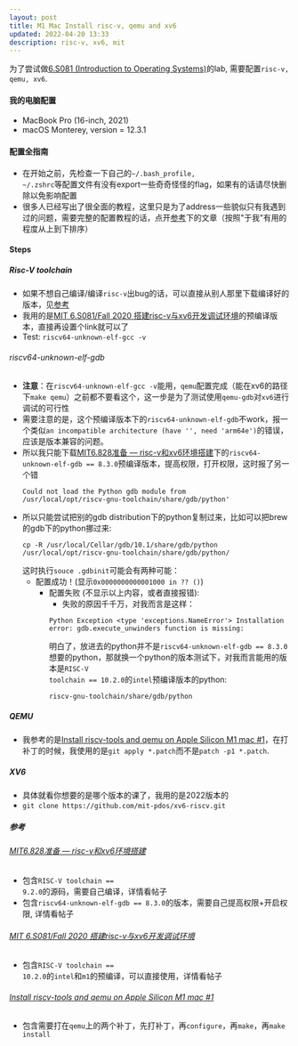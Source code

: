 ```yaml
---
layout: post
title: M1 Mac Install risc-v, qemu and xv6
updated: 2022-04-20 13:33
description: risc-v, xv6, mit
---
```


为了尝试做<a href="https://pdos.csail.mit.edu/6.S081/2020/">6.S081 (Introduction to Operating Systems)</a>的lab, 需要配置<code>risc-v, qemu, xv6</code>.

#### 我的电脑配置
- MacBook Pro (16-inch, 2021)
- macOS Monterey, version = 12.3.1

#### 配置全指南
- 在开始之前，先检查一下自己的<code>~/.bash_profile, ~/.zshrc</code>等配置文件有没有export一些奇奇怪怪的flag，如果有的话请尽快删除以免影响配置
- 很多人已经写出了很全面的教程，这里只是为了address一些貌似只有我遇到过的问题，需要完整的配置教程的话，点开[参考](#参考)下的文章（按照"于我"有用的程度从上到下排序）
#### Steps
##### Risc-V toolchain
- 如果不想自己编译/编译<code>risc-v</code>出bug的话，可以直接从别人那里下载编译好的版本，见[参考](#参考)
- 我用的是<a href="https://cloud.tencent.com/developer/article/1939023">MIT 6.S081/Fall 2020 搭建risc-v与xv6开发调试环境</a>的预编译版本，直接再设置个link就可以了
- Test: `riscv64-unknown-elf-gcc -v`
###### riscv64-unknown-elf-gdb
- **注意**：在`riscv64-unknown-elf-gcc -v`能用，`qemu`配置完成（能在xv6的路径下`make qemu`）之前都不要看这个，这一步是为了测试使用`qemu-gdb`对`xv6`进行调试的可行性
- 需要注意的是，这个预编译版本下的`riscv64-unknown-elf-gdb`不work，报一个类似`an incompatible architecture (have '', need 'arm64e')`的错误，应该是版本兼容的问题。
- 所以我只能下载<a href="https://zhayujie.com/mit6828-env.html#comment-187">MIT6.828准备 — risc-v和xv6环境搭建</a>下的`riscv64-unknown-elf-gdb == 8.3.0`预编译版本，提高权限，打开权限，这时报了另一个错
    ```
    Could not load the Python gdb module from 
    /usr/local/opt/riscv-gnu-toolchain/share/gdb/python'
    ```
- 所以只能尝试把别的gdb distribution下的python复制过来，比如可以把brew的gdb下的python挪过来:
    ```
    cp -R /usr/local/Cellar/gdb/10.1/share/gdb/python /usr/local/opt/riscv-gnu-toolchain/share/gdb/python/
    ```
  这时执行`souce .gdbinit`可能会有两种可能：
  - 配置成功！(显示`0x0000000000001000 in ?? ()`)
    - 配置失败 (不显示以上内容，或者直接报错):
      - 失败的原因千千万，对我而言是这样：
      ```
      Python Exception <type 'exceptions.NameError'> Installation error: gdb.execute_unwinders function is missing:
      ```
      明白了，放进去的python并不是`riscv64-unknown-elf-gdb == 8.3.0`想要的python，那就换一个python的版本测试下，对我而言能用的版本是<code>RISC-V toolchain == 10.2.0</code>的`intel`预编译版本的python:
        ```
        riscv-gnu-toolchain/share/gdb/python
        ```

##### QEMU
- 我参考的是<a href="https://github.com/BASARANOMO/xv6-labs-2020/issues/1">Install riscv-tools and qemu on Apple Silicon M1 mac \#1</a>，在打补丁的时候，我使用的是`git apply *.patch`而不是`patch -p1 *.patch`.

##### XV6
- 具体就看你想要的是哪个版本的课了，我用的是2022版本的
- `git clone https://github.com/mit-pdos/xv6-riscv.git`

##### 参考

###### <a href="https://zhayujie.com/mit6828-env.html#comment-187">MIT6.828准备 — risc-v和xv6环境搭建</a>
- 包含<code>RISC-V toolchain == 9.2.0</code>的源码，需要自己编译，详情看帖子
- 包含`riscv64-unknown-elf-gdb == 8.3.0`的版本，需要自己提高权限+开启权限, 详情看帖子


###### <a href="https://cloud.tencent.com/developer/article/1939023">MIT 6.S081/Fall 2020 搭建risc-v与xv6开发调试环境</a>
- 包含<code>RISC-V toolchain == 10.2.0</code>的`intel`和`m1`的预编译，可以直接使用，详情看帖子

###### <a href="https://github.com/BASARANOMO/xv6-labs-2020/issues/1">Install riscv-tools and qemu on Apple Silicon M1 mac \#1</a>
- 包含需要打在`qemu`上的两个补丁，先打补丁，再`configure`，再`make`，再`make install`






